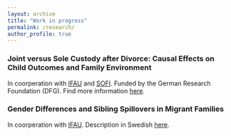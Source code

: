 ```yaml
---
layout: archive
title: "Work in progress"
permalink: /research/
author_profile: true
---
```


### Joint versus Sole Custody after Divorce: Causal Effects on Child Outcomes and Family Environment
In coorperation with [IFAU](https://www.ifau.se/en/) and [SOFI](https://www.su.se/swedish-institute-for-social-research/ ). Funded by the German Research Foundation (DFG). Find more information [here](https://www.ifo.de/en/project/2021-07-01/joint-versus-sole-custody-after-divorce-causal-effects-child-outcomes-and-family). 


### Gender Differences and Sibling Spillovers in Migrant Families
In coorperation with [IFAU](https://www.ifau.se/en/). Description in Swedish [here](https://www.ifau.se/Forskning/Pa-gang/Utbildningspolitik/hur-paverkas-barn-med-invandrarbakgrund-av-att-borja-skolan-tidigare/).
